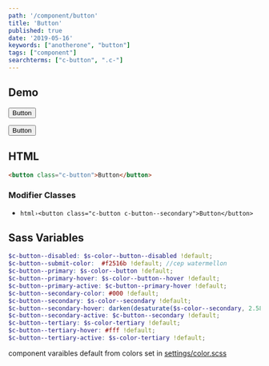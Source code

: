```yaml
---
path: '/component/button'
title: 'Button'
published: true
date: '2019-05-16'
keywords: ["anotherone", "button"]
tags: ["component"]
searchterms: ["c-button", ".c-"]
---
```


## Demo

<div class="test-field">
	<button class="c-button">Button</button>
</div>

<button class="c-button">Button</button>
## HTML

```html
<button class="c-button">Button</button>
```
### Modifier Classes

* `html›<button class="c-button c-button--secondary">Button</button>` 

## Sass Variables
```scss
$c-button--disabled: $s-color--button--disabled !default;
$c-button--submit-color:  #f2516b !default; //cep watermellon
$c-button--primary: $s-color--button !default;
$c-button--primary-hover: $s-color--button--hover !default;
$c-button--primary-active: $c-button--primary-hover !default;
$c-button--secondary-color: #000 !default;
$c-button--secondary: $s-color--secondary !default;
$c-button--secondary-hover: darken(desaturate($s-color--secondary, 2.58), 9.22) !default;
$c-button--secondary-active: $c-button--secondary !default;
$c-button--tertiary: $s-color-tertiary !default;
$c-button--tertiary-hover: #fff !default;
$c-button--tertiary-active: $s-color-tertiary !default;
```
<!-- 
* `scss›$c-checkbox--border-color` sets the border color
* `scss›$c-checkbox--active-fill` sets the fill color when checked -->


component varaibles default from colors set in <a href="/settings/color">settings/color.scss</a> 